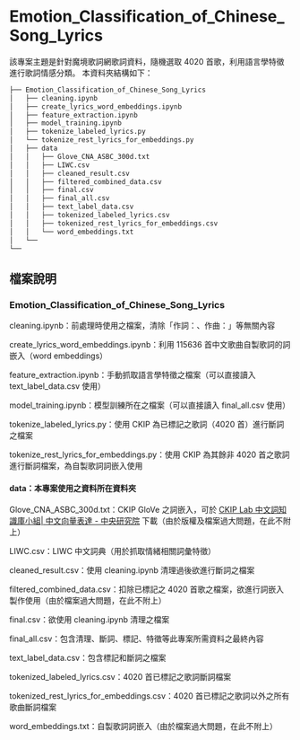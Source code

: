 # Emotion_Classification_of_Chinese_Song_Lyrics

該專案主題是針對魔境歌詞網歌詞資料，隨機選取 4020 首歌，利用語言學特徵進行歌詞情感分類。 
本資料夾結構如下：
```bash
├── Emotion_Classification_of_Chinese_Song_Lyrics
│   ├── cleaning.ipynb
│   ├── create_lyrics_word_embeddings.ipynb
│   ├── feature_extraction.ipynb
│   ├── model_training.ipynb
│   ├── tokenize_labeled_lyrics.py
│   └── tokenize_rest_lyrics_for_embeddings.py
│   ├── data
│   │   ├── Glove_CNA_ASBC_300d.txt
│   │   ├── LIWC.csv
│   │   ├── cleaned_result.csv
│   │   ├── filtered_combined_data.csv
│   │   ├── final.csv
│   │   ├── final_all.csv
│   │   ├── text_label_data.csv
│   │   ├── tokenized_labeled_lyrics.csv
│   │   ├── tokenized_rest_lyrics_for_embeddings.csv
│   │   └── word_embeddings.txt
│   └── 
└── 
```
## 檔案說明

### Emotion_Classification_of_Chinese_Song_Lyrics

cleaning.ipynb：前處理時使用之檔案，清除「作詞：、作曲：」等無關內容

create_lyrics_word_embeddings.ipynb：利用 115636 首中文歌曲自製歌詞的詞嵌入（word embeddings）

feature_extraction.ipynb：手動抓取語言學特徵之檔案（可以直接讀入 text_label_data.csv 使用）

model_training.ipynb：模型訓練所在之檔案（可以直接讀入 final_all.csv 使用）

tokenize_labeled_lyrics.py：使用 CKIP 為已標記之歌詞（4020 首）進行斷詞之檔案

tokenize_rest_lyrics_for_embeddings.py：使用 CKIP 為其餘非 4020 首之歌詞進行斷詞檔案，為自製歌詞詞嵌入使用

#### data：本專案使用之資料所在資料夾

Glove_CNA_ASBC_300d.txt：CKIP GloVe 之詞嵌入，可於 [CKIP Lab 中文詞知識庫小組| 中文向量表達 - 中央研究院](https://ckip.iis.sinica.edu.tw/project/embedding) 下載（由於版權及檔案過大問題，在此不附上）

LIWC.csv：LIWC 中文詞典（用於抓取情緒相關詞彙特徵）

cleaned_result.csv：使用 cleaning.ipynb 清理過後欲進行斷詞之檔案

filtered_combined_data.csv：扣除已標記之 4020 首歌之檔案，欲進行詞嵌入製作使用（由於檔案過大問題，在此不附上）

final.csv：欲使用 cleaning.ipynb 清理之檔案

final_all.csv：包含清理、斷詞、標記、特徵等此專案所需資料之最終內容

text_label_data.csv：包含標記和斷詞之檔案

tokenized_labeled_lyrics.csv：4020 首已標記之歌詞斷詞檔案

tokenized_rest_lyrics_for_embeddings.csv：4020 首已標記之歌詞以外之所有歌曲斷詞檔案

word_embeddings.txt：自製歌詞詞嵌入（由於檔案過大問題，在此不附上）
